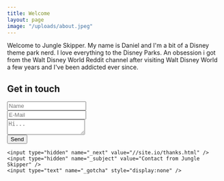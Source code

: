 ```yaml
---
title: Welcome
layout: page
image: "/uploads/about.jpeg"
---
```


Welcome to Jungle Skipper. My name is Daniel and I'm a bit of a Disney theme park nerd. I love everything to the Disney Parks. An obsession i got from the Walt Disney World Reddit channel after visiting Walt Disney World a few years and I've been addicted ever since.

## Get in touch

<form action="//formspree.io/daniel@jungleskipper.com" method="POST">
	<div class="form-group">
	    <input type="text" name="name" placeholder="Name" class="form-control" />
	</div>
	<div class="form-group">
	    <input type="email" name="_replyto" placeholder="E-Mail" class="form-control" />
	</div>
	<div class="form-group">
	    <textarea name="content" placeholder="Hi..." class="form-control"></textarea>
	</div>
	<input type="submit" value="Send" class="btn btn-primary" />

	<input type="hidden" name="_next" value="//site.io/thanks.html" />
	<input type="hidden" name="_subject" value="Contact from Jungle Skipper" />
	<input type="text" name="_gotcha" style="display:none" />
</form>